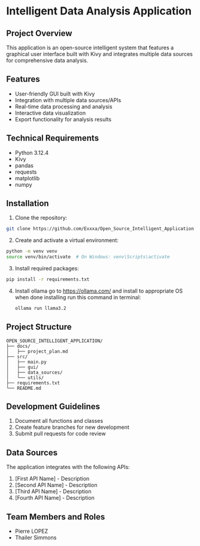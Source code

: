 
# Intelligent Data Analysis Application

## Project Overview

This application is an open-source intelligent system that features a graphical user interface built with Kivy and integrates multiple data sources for comprehensive data analysis.

## Features

- User-friendly GUI built with Kivy
- Integration with multiple data sources/APIs
- Real-time data processing and analysis
- Interactive data visualization
- Export functionality for analysis results

## Technical Requirements

- Python 3.12.4
- Kivy
- pandas
- requests
- matplotlib
- numpy

## Installation

1. Clone the repository:

```bash
git clone https://github.com/Exxxa/Open_Source_Intelligent_Application
```

2. Create and activate a virtual environment:

```bash
python -m venv venv
source venv/bin/activate  # On Windows: venv\Scripts\activate
```

3. Install required packages:

```bash
pip install -r requirements.txt
```
4. Install ollama
   go to https://ollama.com/ and install to appropriate OS
   when done installing run this command in terminal:
   ```bash
   ollama run llama3.2
   ```
## Project Structure

```
OPEN_SOURCE_INTELLIGENT_APPLICATION/
├── docs/
│   ├── project_plan.md
├── src/
│   ├── main.py
│   ├── gui/
│   ├── data_sources/
│   └── utils/
├── requirements.txt
└── README.md
```

## Development Guidelines

1. Document all functions and classes
3. Create feature branches for new development
4. Submit pull requests for code review

## Data Sources

The application integrates with the following APIs:

1. [First API Name] - Description
2. [Second API Name] - Description
3. [Third API Name] - Description
4. [Fourth API Name] - Description

## Team Members and Roles

- Pierre LOPEZ
- Thailer Simmons
